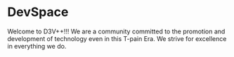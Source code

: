 # DevSpace
Welcome to D3V++!!! We are a community committed to the promotion and development of technology even in this T-pain Era. We strive for excellence in everything we do.
